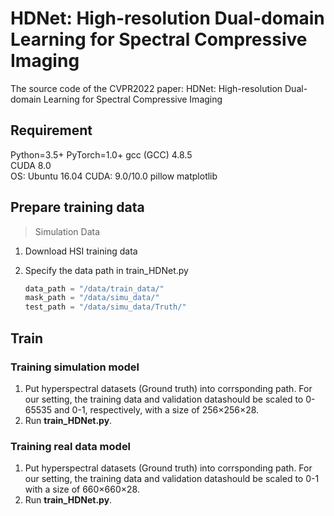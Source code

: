 # HDNet: High-resolution Dual-domain Learning  for Spectral Compressive Imaging
The source code of the CVPR2022 paper: HDNet: High-resolution Dual-domain Learning  for Spectral Compressive Imaging

## Requirement
Python=3.5+
PyTorch=1.0+
gcc (GCC) 4.8.5  
CUDA 8.0  
OS: Ubuntu 16.04
CUDA: 9.0/10.0
pillow 
matplotlib 


## Prepare training data 
> Simulation Data
1. Download HSI training data
2. Specify the data path in train_HDNet.py

    ```python
    data_path = "/data/train_data/"
    mask_path = "/data/simu_data/"
    test_path = "/data/simu_data/Truth/" 
    ```


## Train
### Training simulation model
1) Put hyperspectral datasets (Ground truth) into corrsponding path. For our setting, the training data and validation datashould be scaled to 0-65535 and 0-1, respectively, with a size of 256×256×28.  
2) Run **train_HDNet.py**.
### Training real data model  
1) Put hyperspectral datasets (Ground truth) into corrsponding path. For our setting, the training data and validation datashould be scaled to 0-1 with a size of 660×660×28.  
2) Run **train_HDNet.py**.

